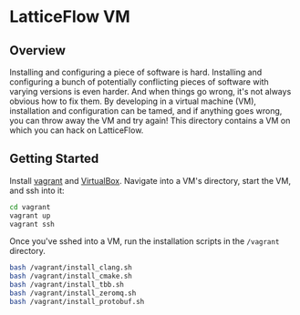 # LatticeFlow VM

## Overview
Installing and configuring a piece of software is hard. Installing and
configuring a bunch of potentially conflicting pieces of software with
varying versions is even harder. And when things go wrong, it's not always
obvious how to fix them. By developing in a virtual machine (VM), installation
and configuration can be tamed, and if anything goes wrong, you can throw away
the VM and try again! This directory contains a VM on which you can hack on
LatticeFlow.

## Getting Started
Install [vagrant](https://www.vagrantup.com/downloads.html) and
[VirtualBox](https://www.virtualbox.org/wiki/Downloads). Navigate into a VM's
directory, start the VM, and ssh into it:

```bash
cd vagrant
vagrant up
vagrant ssh
```

Once you've sshed into a VM, run the installation scripts in the `/vagrant`
directory.

```bash
bash /vagrant/install_clang.sh
bash /vagrant/install_cmake.sh
bash /vagrant/install_tbb.sh
bash /vagrant/install_zeromq.sh
bash /vagrant/install_protobuf.sh
```
